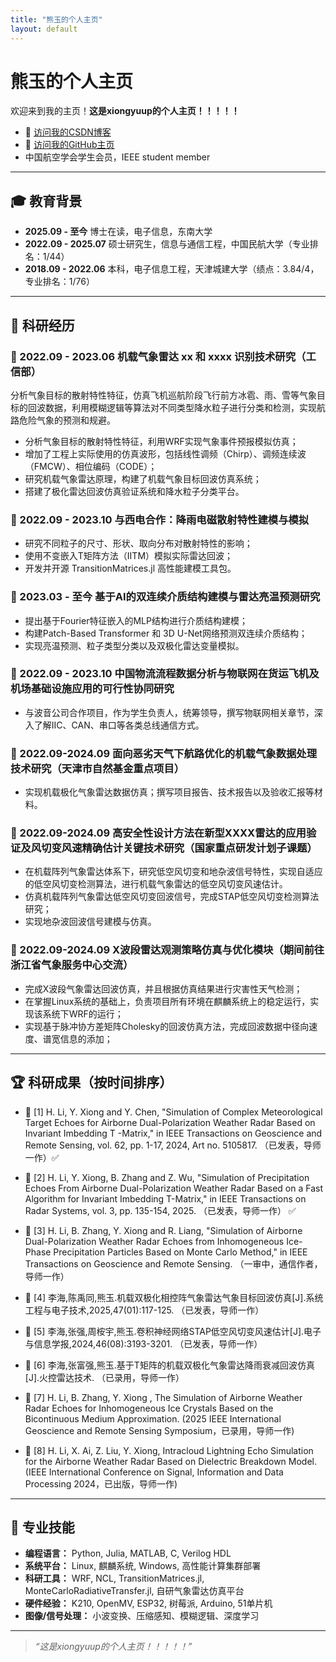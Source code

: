```yaml
---
title: "熊玉的个人主页"
layout: default
---
```


# 熊玉的个人主页

欢迎来到我的主页！**这是xiongyuup的个人主页！！！！！**

- 🔗 [访问我的CSDN博客](https://your-csdn-link.com)
- 🔗 [访问我的GitHub主页](https://github.com/xiongyuup)
- 中国航空学会学生会员，IEEE student member

---

## 🎓 教育背景

- **2025.09 - 至今** 博士在读，电子信息，东南大学  
- **2022.09 - 2025.07** 硕士研究生，信息与通信工程，中国民航大学（专业排名：1/44）  
- **2018.09 - 2022.06** 本科，电子信息工程，天津城建大学（绩点：3.84/4，专业排名：1/76）  

---

## 🧪 科研经历

### 📌 2022.09 - 2023.06 机载气象雷达 xx 和 xxxx 识别技术研究（工信部）

分析气象目标的散射特性特征，仿真飞机巡航阶段飞行前方冰雹、雨、雪等气象目标的回波数据，利用模糊逻辑等算法对不同类型降水粒子进行分类和检测，实现航路危险气象的预测和规避。

- 分析气象目标的散射特性特征，利用WRF实现气象事件预报模拟仿真；
- 增加了工程上实际使用的仿真波形，包括线性调频（Chirp）、调频连续波（FMCW）、相位编码（CODE）；
- 研究机载气象雷达原理，构建了机载气象目标回波仿真系统；
- 搭建了极化雷达回波仿真验证系统和降水粒子分类平台。

### 📌 2022.09 - 2023.10 与西电合作：降雨电磁散射特性建模与模拟

- 研究不同粒子的尺寸、形状、取向分布对散射特性的影响；
- 使用不变嵌入T矩阵方法（IITM）模拟实际雷达回波；
- 开发并开源 TransitionMatrices.jl 高性能建模工具包。

### 📌 2023.03 - 至今 基于AI的双连续介质结构建模与雷达亮温预测研究

- 提出基于Fourier特征嵌入的MLP结构进行介质结构建模；
- 构建Patch-Based Transformer 和 3D U-Net网络预测双连续介质结构；
- 实现亮温预测、粒子类型分类以及双极化雷达变量模拟。

### 📌 2022.09 - 2023.10 中国物流流程数据分析与物联网在货运飞机及机场基础设施应用的可行性协同研究

- 与波音公司合作项目，作为学生负责人，统筹领导，撰写物联网相关章节，深入了解IIC、CAN、串口等各类总线通信方式。
  
### 📌 2022.09-2024.09 面向恶劣天气下航路优化的机载气象数据处理技术研究（天津市自然基金重点项目）

- 实现机载极化气象雷达数据仿真；撰写项目报告、技术报告以及验收汇报等材料。

### 📌 2022.09-2024.09 高安全性设计方法在新型XXXX雷达的应用验证及风切变风速精确估计关键技术研究（国家重点研发计划子课题）

- 在机载阵列气象雷达体系下，研究低空风切变和地杂波信号特性，实现自适应的低空风切变检测算法，进行机载气象雷达的低空风切变风速估计。
- 仿真机载阵列气象雷达低空风切变回波信号，完成STAP低空风切变检测算法研究；
- 实现地杂波回波信号建模与仿真。
  
### 📌 2022.09-2024.09 X波段雷达观测策略仿真与优化模块（期间前往浙江省气象服务中心交流）

- 完成X波段气象雷达回波仿真，并且根据仿真结果进行灾害性天气检测；
- 在掌握Linux系统的基础上，负责项目所有环境在麒麟系统上的稳定运行，实现该系统下WRF的运行；
- 实现基于脉冲协方差矩阵Cholesky的回波仿真方法，完成回波数据中径向速度、谱宽信息的添加；


---

## 🏆 科研成果（按时间排序）

- 📄 [1]	H. Li, Y. Xiong and Y. Chen, "Simulation of Complex Meteorological Target Echoes for Airborne Dual-Polarization Weather Radar Based on Invariant Imbedding T -Matrix," in IEEE Transactions on Geoscience and Remote Sensing, vol. 62, pp. 1-17, 2024, Art no. 5105817. （已发表，导师一作）✅

- 📄 [2]	H. Li, Y. Xiong, B. Zhang and Z. Wu, "Simulation of Precipitation Echoes From Airborne Dual-Polarization Weather Radar Based on a Fast Algorithm for Invariant Imbedding T-Matrix," in IEEE Transactions on Radar Systems, vol. 3, pp. 135-154, 2025. （已发表，导师一作） ✅

- 📝 [3]	H. Li, B. Zhang, Y. Xiong and R. Liang, "Simulation of Airborne Dual-Polarization Weather Radar Echoes from Inhomogeneous Ice-Phase Precipitation Particles Based on Monte Carlo Method," in IEEE Transactions on Geoscience and Remote Sensing. （一审中，通信作者，导师一作）

- 📝 [4]	李海,陈禹同,熊玉.机载双极化相控阵气象雷达气象目标回波仿真[J].系统工程与电子技术,2025,47(01):117-125. （已发表，导师一作）

- 📝 [5]	李海,张强,周桉宇,熊玉.卷积神经网络STAP低空风切变风速估计[J].电子与信息学报,2024,46(08):3193-3201. （已发表，导师一作）

- 📝 [6]	李海,张富强,熊玉.基于T矩阵的机载双极化气象雷达降雨衰减回波仿真[J].火控雷达技术. （已录用，导师一作）

- 📝 [7]	H. Li, B. Zhang, Y. Xiong , The Simulation of Airborne Weather Radar Echoes for Inhomogeneous Ice Crystals Based on the Bicontinuous Medium Approximation. (2025 IEEE International Geoscience and Remote Sensing Symposium，已录用，导师一作)
  
- 📝 [8]	H. Li, X. Ai, Z. Liu, Y. Xiong, Intracloud Lightning Echo Simulation for the Airborne Weather Radar Based on Dielectric Breakdown Model. (IEEE International Conference on Signal, Information and Data Processing 2024，已出版，导师一作)

---

## 💼 专业技能

- **编程语言：** Python, Julia, MATLAB, C, Verilog HDL  
- **系统平台：** Linux, 麒麟系统, Windows, 高性能计算集群部署  
- **科研工具：** WRF, NCL, TransitionMatrices.jl, MonteCarloRadiativeTransfer.jl, 自研气象雷达仿真平台  
- **硬件经验：** K210, OpenMV, ESP32, 树莓派, Arduino, 51单片机  
- **图像/信号处理：** 小波变换、压缩感知、模糊逻辑、深度学习  

---

> *“这是xiongyuup的个人主页！！！！！”*
